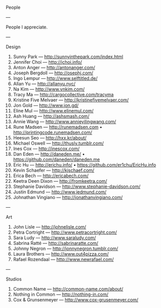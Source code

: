 People

—

People I appreciate.

—

Design

1. Sunny Park — http://sunnyinthepark.com/index.html
2. Jennifer Choi — http://jchoi.info/
3. Anton Anger — http://antonanger.com/
4. Joseph Bergdoll — http://osephj.com/
2. Ingo Lempur — http://www.selftitled.de/
3. Allan Yu — http://allanyu.nyc/
4. Na Kim — http://www.ynkim.com/
5. Tracy Ma — http://cargocollective.com/tracyma
6. Kristine Five Melvaer — http://kristinefivemelvaer.com/
4. Jon Gold — http://www.jon.gd/
5. Eline Mul — http://www.elinemul.com/
6. Ash Huang — http://ashsmash.com/
5. Annie Wang — http://www.annieyilingwang.com/
5. Rune Madsen — http://runemadsen.com • http://printingcode.runemadsen.com/
6. Heesun Seo — http://hxx.kr/about/
7. Michael Oswell — http://thusly.tumblr.com/
6. Ines Cox — http://inescox.com/
5. Dan Eden — http://daneden.me/ • https://github.com/daneden/daneden.me
6. Eric Hu — http://erichu.info/ • https://github.com/er1chu/EricHu.info
7. Kevin Schaefer — http://kjschaef.com/
8. Erica Bech — http://ericabech.com/
9. Keetra Deen Dixon — http://fromkeetra.com/
8. Stephanie Davidson — http://www.stephanie-davidson.com/
8. Justin Edmund — http://www.jedmund.com/
9. Johnathan Vingiano — http://jonathanvingiano.com/

—

Art

1. John Lisle — http://johnelisle.com/
2. Petra Cortright — http://www.petracortright.com/
3. Sara Ludy — http://www.saraludy.com/
4. Sabrina Ratté — http://sabrinaratte.com/
2. Johnny Negron — http://jonnynegron.tumblr.com/
3. Laura Brothers — http://www.out4pizza.com/
4. Rafael Rozendaal — http://www.newrafael.com/

—

Studios

1. Common Name — http://common-name.com/about/
2. Nothing in Common — http://nothing-in.com/
3. Cox & Grunsenmeyer — http://www.cox-grusenmeyer.com/
